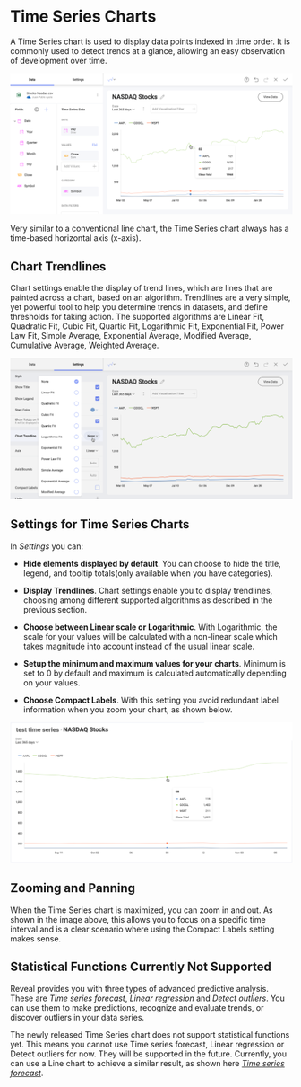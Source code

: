 # Time Series Charts

A Time Series chart is used to display data points indexed in time order. It is commonly used to detect trends at a glance, allowing an easy observation of development over time.

<img src="images/time-series-chart.png" alt="Time Series chart within Reveal" class="responsive-img"/>

Very similar to a conventional line chart, the Time Series chart always has a time-based horizontal axis (x-axis).

## Chart Trendlines

Chart settings enable the display of trend lines, which are lines that
are painted across a chart, based on an algorithm. Trendlines are a very
simple, yet powerful tool to help you determine trends in datasets, and
define thresholds for taking action. The supported algorithms are Linear
Fit, Quadratic Fit, Cubic Fit, Quartic Fit, Logarithmic Fit, Exponential
Fit, Power Law Fit, Simple Average, Exponential Average, Modified
Average, Cumulative Average, Weighted Average.

<img src="images/time-series-chart-trendlines.png" alt="Chart trendline options in Reveal" class="responsive-img"/>

## Settings for Time Series Charts

In *Settings* you can:

  - **Hide elements displayed by default**.
    You can choose to hide the title, legend, and tooltip totals(only available when you have categories).

  - **Display Trendlines**.
    Chart settings enable you to display trendlines, choosing among different supported algorithms as described in the previous section.

  - **Choose between Linear scale or Logarithmic**.
With Logarithmic, the scale for your values will be calculated with a non-linear scale which takes magnitude into account instead of the usual linear scale.

  - **Setup the minimum and maximum values for your charts**.
Minimum is set to 0 by default and maximum is calculated
    automatically depending on your values.

  - **Choose Compact Labels**.
With this setting you avoid redundant label information when you zoom your chart, as shown below.

<img src="images/time-series-chart-compact-labels.png" alt="Compact Lables in Time Series within Reveal" class="responsive-img"/>


## Zooming and Panning

When the Time Series chart is maximized, you can zoom in and out. As shown in the image above, this allows you to focus on a specific time interval and is a clear scenario where using the Compact Labels setting makes sense.


## Statistical Functions Currently Not Supported

Reveal provides you with three types of advanced
predictive analysis. These are *Time series forecast*, *Linear regression* and *Detect outliers*. You can use them to make predictions, recognize and evaluate trends, or discover outliers
in your data series.

The newly released Time Series chart does not support statistical functions yet. This means you cannot use Time series forecast, Linear regression or Detect outliers for now. They will be supported in the future. Currently, you can use a Line chart to achieve a similar result, as shown here [*Time series forecast*](~/en/data-visualizations/statistical-functions.html#time-series-forecast).
